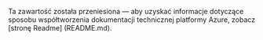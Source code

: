 Ta zawartość została przeniesiona — aby uzyskać informacje dotyczące sposobu współtworzenia dokumentacji technicznej platformy Azure, zobacz [stronę Readme] (README.md).



<!--HONumber=Aug16_HO1-->


